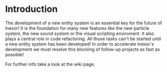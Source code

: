 # Introduction
The development of a new entity system is an essential key for the future of Inexor!
It is the foundation for many new features like the new particle system,
the new sound system or the visual scripting enviroment. It also plays a central role in code refactoring.
All those tasks can't be started until a new entity system has been developed!
In order to accelerate Inexor's development we must resolve this blocking of follow-up projects as fast as possible!

For further info take a look at the wiki page.
